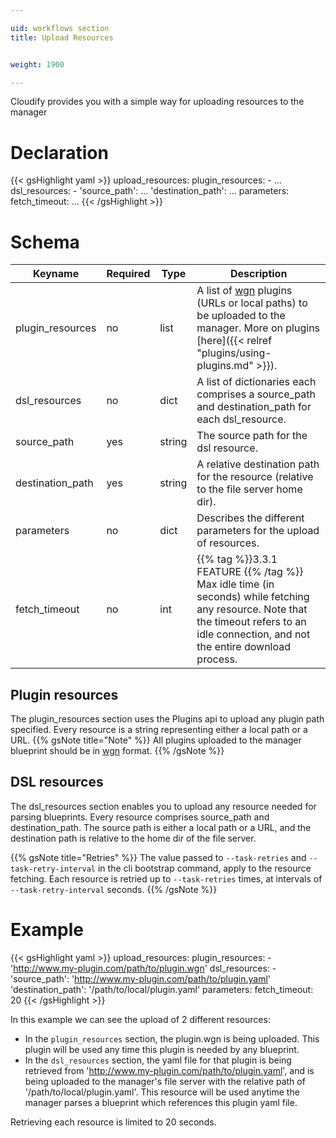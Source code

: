 ```yaml
---

uid: workflows section
title: Upload Resources


weight: 1900

---
```


Cloudify provides you with a simple way for uploading resources to the manager

# Declaration

{{< gsHighlight  yaml >}}
upload_resources:
    plugin_resources:
     - ...
    dsl_resources:
     - 'source_path': ...
       'destination_path': ...
    parameters:
      fetch_timeout: ...
{{< /gsHighlight >}}


# Schema
Keyname	            |       Required	|   Type	    | Description
--------------------|-------------------|---------------|-------------------------
plugin_resources    | no	            |   list	    | A list of [wgn](https://github.com/cloudify-cosmo/wagon) plugins (URLs or local paths) to be uploaded to the manager. More on plugins [here]({{< relref "plugins/using-plugins.md" >}}).
dsl_resources	    | no	            |   dict	    | A list of dictionaries each comprises a source_path and destination_path for each dsl_resource.
source_path	        | yes	            |   string	    | The source path for the dsl resource.
destination_path    | yes	            |   string	    | A relative destination path for the resource (relative to the file server home dir).
parameters          | no                |   dict        | Describes the different parameters for the upload of resources.
fetch_timeout       | no                |   int         | {{% tag %}}3.3.1 FEATURE {{% /tag %}} Max idle time (in seconds) while fetching any resource. Note that the timeout refers to an idle connection, and not the entire download process. 

## Plugin resources
The plugin_resources section uses the Plugins api to upload any plugin path specified. Every resource is a string representing either a local path or a URL.
{{% gsNote title="Note" %}}
All plugins uploaded to the manager blueprint should be in [wgn](https://github.com/cloudify-cosmo/wagon) format.
{{% /gsNote %}}

## DSL resources
The dsl_resources section enables you to upload any resource needed for parsing blueprints. Every resource comprises source_path and destination_path. 
The source path is either a local path or a URL, and the destination path is relative to the home dir of the file server.

{{% gsNote title="Retries" %}}
The value passed to `--task-retries` and `--task-retry-interval` in the cli bootstrap command, apply to the resource fetching. Each resource is retried up to `--task-retries` times, at intervals of `--task-retry-interval` seconds.
{{% /gsNote %}}


# Example

{{< gsHighlight  yaml >}}
upload_resources:
    plugin_resources:
     - 'http://www.my-plugin.com/path/to/plugin.wgn'
    dsl_resources:
     - 'source_path': 'http://www.my-plugin.com/path/to/plugin.yaml'
       'destination_path': '/path/to/local/plugin.yaml'
    parameters:
      fetch_timeout: 20
{{< /gsHighlight >}}

In this example we can see the upload of 2 different resources:

- In the `plugin_resources` section, the plugin.wgn is being uploaded. This plugin will be used any time this plugin is needed by any blueprint.
- In the `dsl_resources` section, the yaml file for that plugin is being retrieved from 'http://www.my-plugin.com/path/to/plugin.yaml', and is being uploaded to
the manager's file server with the relative path of '/path/to/local/plugin.yaml'. This resource will be used anytime the manager parses a blueprint which references
this plugin yaml file.

Retrieving each resource is limited to 20 seconds.

